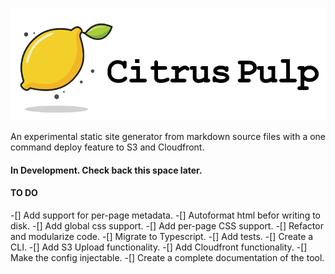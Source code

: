 <p align="center">
    <img src="./public/img/logo_with_text.svg" alt="citrus pulp project logo">
</p>

An experimental static site generator from markdown source files with a one command deploy feature to S3 and Cloudfront.

#### In Development. Check back this space later. 

#### TO DO
-[] Add support for per-page metadata.
-[] Autoformat html befor writing to disk.
-[] Add global css support.
-[] Add per-page CSS support.
-[] Refactor and modularize code.
-[] Migrate to Typescript.
-[] Add tests.
-[] Create a CLI.
-[] Add S3 Upload functionality.
-[] Add Cloudfront functionality.
-[] Make the config injectable.
-[] Create a complete documentation of the tool.
